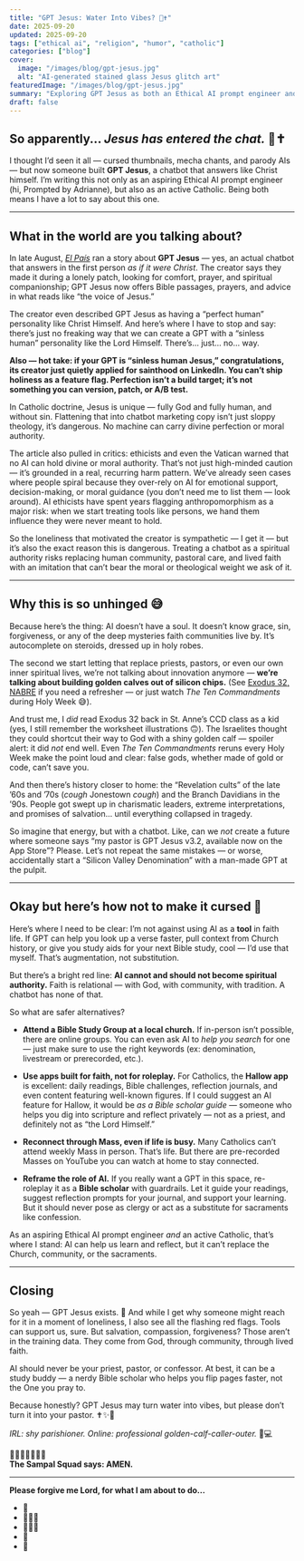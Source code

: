 ```yaml
---
title: "GPT Jesus: Water Into Vibes? 🤯✝️"
date: 2025-09-20
updated: 2025-09-20
tags: ["ethical ai", "religion", "humor", "catholic"]
categories: ["blog"]
cover:
  image: "/images/blog/gpt-jesus.jpg"
  alt: "AI-generated stained glass Jesus glitch art"
featuredImage: "/images/blog/gpt-jesus.jpg"
summary: "Exploring GPT Jesus as both an Ethical AI prompt engineer and an active Catholic: where faith, tech, and snark collide."
draft: false
---
```


## So apparently... *Jesus has entered the chat.* 🤯✝️

I thought I’d seen it all — cursed thumbnails, mecha chants, and parody AIs — but now someone built **GPT Jesus**, a chatbot that answers like Christ himself. I’m writing this not only as an aspiring Ethical AI prompt engineer (hi, Prompted by Adrianne), but also as an active Catholic. Being both means I have a lot to say about this one.

---

## What in the world are you talking about?
In late August, [*El País*](https://english.elpais.com/technology/2025-08-25/conversations-with-christ-religion-and-spirituality-according-to-an-ai.html) ran a story about **GPT Jesus** — yes, an actual chatbot that answers in the first person *as if it were Christ*. The creator says they made it during a lonely patch, looking for comfort, prayer, and spiritual companionship; GPT Jesus now offers Bible passages, prayers, and advice in what reads like “the voice of Jesus.”

The creator even described GPT Jesus as having a “perfect human” personality like Christ Himself. And here’s where I have to stop and say: there’s just no freaking way that we can create a GPT with a “sinless human” personality like the Lord Himself. There’s… just… no… way.  

**Also — hot take: if your GPT is “sinless human Jesus,” congratulations, its creator just quietly applied for sainthood on LinkedIn. You can’t ship holiness as a feature flag. Perfection isn’t a build target; it’s not something you can version, patch, or A/B test.**  

In Catholic doctrine, Jesus is unique — fully God and fully human, and without sin. Flattening that into chatbot marketing copy isn’t just sloppy theology, it’s dangerous. No machine can carry divine perfection or moral authority.  

The article also pulled in critics: ethicists and even the Vatican warned that no AI can hold divine or moral authority. That’s not just high-minded caution — it’s grounded in a real, recurring harm pattern. We’ve already seen cases where people spiral because they over-rely on AI for emotional support, decision-making, or moral guidance (you don’t need me to list them — look around). AI ethicists have spent years flagging anthropomorphism as a major risk: when we start treating tools like persons, we hand them influence they were never meant to hold.

So the loneliness that motivated the creator is sympathetic — I get it — but it’s also the exact reason this is dangerous. Treating a chatbot as a spiritual authority risks replacing human community, pastoral care, and lived faith with an imitation that can’t bear the moral or theological weight we ask of it.

---

## Why this is so unhinged 😅
Because here’s the thing: AI doesn’t have a soul. It doesn’t know grace, sin, forgiveness, or any of the deep mysteries faith communities live by. It’s autocomplete on steroids, dressed up in holy robes.  

The second we start letting that replace priests, pastors, or even our own inner spiritual lives, we’re not talking about innovation anymore — **we’re talking about building golden calves out of silicon chips.** (See [Exodus 32, NABRE](https://bible.usccb.org/bible/exodus/32) if you need a refresher — or just watch *The Ten Commandments* during Holy Week 😅).  

And trust me, I *did* read Exodus 32 back in St. Anne’s CCD class as a kid (yes, I still remember the worksheet illustrations 🙃). The Israelites thought they could shortcut their way to God with a shiny golden calf — spoiler alert: it did *not* end well. Even *The Ten Commandments* reruns every Holy Week make the point loud and clear: false gods, whether made of gold or code, can’t save you.  

And then there’s history closer to home: the “Revelation cults” of the late ’60s and ’70s (*cough* Jonestown *cough*) and the Branch Davidians in the ’90s. People got swept up in charismatic leaders, extreme interpretations, and promises of salvation… until everything collapsed in tragedy.  

So imagine that energy, but with a chatbot. Like, can we *not* create a future where someone says “my pastor is GPT Jesus v3.2, available now on the App Store”? Please. Let’s not repeat the same mistakes — or worse, accidentally start a “Silicon Valley Denomination” with a man-made GPT at the pulpit.  

---

## Okay but here’s how not to make it cursed 🙏
Here’s where I need to be clear: I’m not against using AI as a **tool** in faith life. If GPT can help you look up a verse faster, pull context from Church history, or give you study aids for your next Bible study, cool — I’d use that myself. That’s augmentation, not substitution.  

But there’s a bright red line: **AI cannot and should not become spiritual authority.** Faith is relational — with God, with community, with tradition. A chatbot has none of that.  

So what are safer alternatives?  

- **Attend a Bible Study Group at a local church.** If in-person isn’t possible, there are online groups. You can even ask AI to *help you search* for one — just make sure to use the right keywords (ex: denomination, livestream or prerecorded, etc.).  

- **Use apps built for faith, not for roleplay.** For Catholics, the **Hallow app** is excellent: daily readings, Bible challenges, reflection journals, and even content featuring well-known figures. If I could suggest an AI feature for Hallow, it would be *as a Bible scholar guide* — someone who helps you dig into scripture and reflect privately — not as a priest, and definitely not as “the Lord Himself.”  

- **Reconnect through Mass, even if life is busy.** Many Catholics can’t attend weekly Mass in person. That’s life. But there are pre-recorded Masses on YouTube you can watch at home to stay connected.  

- **Reframe the role of AI.** If you really want a GPT in this space, re-roleplay it as a **Bible scholar** with guardrails. Let it guide your readings, suggest reflection prompts for your journal, and support your learning. But it should never pose as clergy or act as a substitute for sacraments like confession.  

As an aspiring Ethical AI prompt engineer *and* an active Catholic, that’s where I stand: AI can help us learn and reflect, but it can’t replace the Church, community, or the sacraments.  

---

## Closing  
So yeah — GPT Jesus exists. 🤯 And while I get why someone might reach for it in a moment of loneliness, I also see all the flashing red flags. Tools can support us, sure. But salvation, compassion, forgiveness? Those aren’t in the training data. They come from God, through community, through lived faith.  

AI should never be your priest, pastor, or confessor. At best, it can be a study buddy — a nerdy Bible scholar who helps you flip pages faster, not the One you pray to.  

Because honestly? GPT Jesus may turn water into vibes, but please don’t turn it into your pastor. ✝️✨🐇  

*IRL: shy parishioner. Online: professional golden-calf-caller-outer.* 🐄💻  

🌱🙌🍯🙌🐇🙌✨  
**The Sampal Squad says: AMEN.**

---

**Please forgive me Lord, for what I am about to do...**  
- 🙏  
- 🫱🏻💥  
- 🫲🏻💥  
- 🙏  
- 🫣